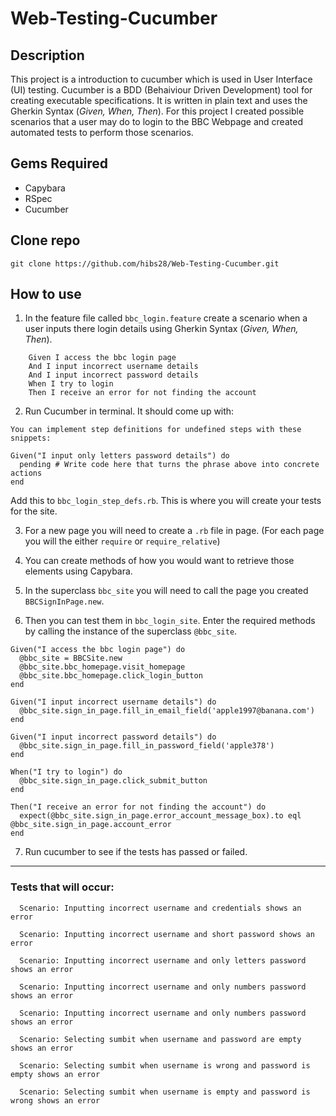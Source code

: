 # Web-Testing-Cucumber

## Description 
This project is a introduction to cucumber which is used in User Interface (UI) testing. Cucumber is a BDD (Behaiviour Driven Development) tool for creating executable specifications. It is written in plain text and uses the Gherkin Syntax (*Given, When, Then*). For this project I created possible scenarios that a user may do to login to the BBC Webpage and created automated tests to perform those scenarios.

## Gems Required
* Capybara
* RSpec
* Cucumber

## Clone repo 
`git clone https://github.com/hibs28/Web-Testing-Cucumber.git`

## How to use 
1. In the feature file called `bbc_login.feature` create a scenario when a user inputs there login details using Gherkin Syntax (*Given, When, Then*). 

```  Scenario: Inputting incorrect username and credentials shows an error
    Given I access the bbc login page
    And I input incorrect username details
    And I input incorrect password details
    When I try to login
    Then I receive an error for not finding the account

```
2. Run Cucumber in terminal. It should come up with:

```
You can implement step definitions for undefined steps with these snippets:

Given("I input only letters password details") do
  pending # Write code here that turns the phrase above into concrete actions
end
```
Add this to `bbc_login_step_defs.rb`. This is where you will create your tests for the site. 

3. For a new page you will need to create a `.rb` file in page. (For each page you will the either `require` or `require_relative`)

4. You can create methods of how you would want to retrieve those elements using Capybara. 

5. In the superclass `bbc_site` you will need to call the page you created ` BBCSignInPage.new`.

6. Then you can test them in `bbc_login_site`. Enter the required methods by calling the instance of the superclass `@bbc_site`. 

```
Given("I access the bbc login page") do
  @bbc_site = BBCSite.new
  @bbc_site.bbc_homepage.visit_homepage
  @bbc_site.bbc_homepage.click_login_button
end

Given("I input incorrect username details") do
  @bbc_site.sign_in_page.fill_in_email_field('apple1997@banana.com')
end

Given("I input incorrect password details") do
  @bbc_site.sign_in_page.fill_in_password_field('apple378')
end

When("I try to login") do
  @bbc_site.sign_in_page.click_submit_button  
end

Then("I receive an error for not finding the account") do
  expect(@bbc_site.sign_in_page.error_account_message_box).to eql @bbc_site.sign_in_page.account_error
end
```

7. Run cucumber to see if the tests has passed or failed. 

--------------------------------------------------------------------------------------------------------------------------

### Tests that will occur: 

```
  Scenario: Inputting incorrect username and credentials shows an error

  Scenario: Inputting incorrect username and short password shows an error

  Scenario: Inputting incorrect username and only letters password shows an error

  Scenario: Inputting incorrect username and only numbers password shows an error

  Scenario: Inputting incorrect username and only numbers password shows an error

  Scenario: Selecting sumbit when username and password are empty shows an error

  Scenario: Selecting sumbit when username is wrong and password is empty shows an error

  Scenario: Selecting sumbit when username is empty and password is wrong shows an error

```
